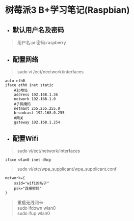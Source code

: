 # 树莓派3 B+学习笔记(Raspbian)
- ##  默认用户名及密码 
>用户名:pi 密码:raspberry
- ## 配置网络
>sudo vi /ect/nectwork/interfaces
    
    auto eth0
    iface eth0 inet static
        #Ip地址
        address 192.168.1.36          
        network 192.168.1.0    
        #子网掩码
        netmast 255.255.255.0
        broadcast 192.168.0.255
        #网关
        gateway 192.168.1.254

- ## 配置Wifi
>sudo vi/ect/network/interfaces

    iface wlan0 inet dhcp
>sudo vi/etc/wpa_supplicant/wpa_supplicant.conf
     
    network={
        ssid="wifi的名子"
        psk="连接密码"
    }
>重启无线网卡  
sudo ifdown wlan0  
sudo ifup wlan0


